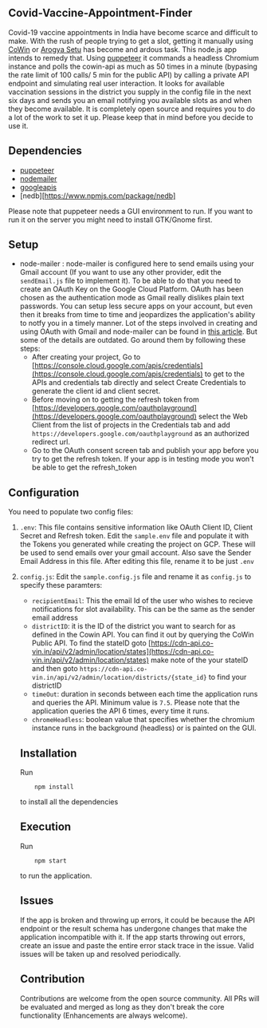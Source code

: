 ## Covid-Vaccine-Appointment-Finder

Covid-19 vaccine appointments in India have become scarce and difficult to make. With the rush of people trying to get a slot, getting it manually using [CoWin](https://cowin.gov.in) or [Arogya Setu](https://mygov.in/aarogya-setu-app/) has become and ardous task. This node.js app intends to remedy that. Using [puppeteer](https://www.npmjs.com/package/puppeteer) it commands a headless Chromium instance and polls the cowin-api as much as 50 times in a minute (bypasing the rate limit of 100 calls/ 5 min for the public API) by calling a private API endpoint and simulating real user interaction. It looks for available vaccination sessions in the district you supply in the config file in the next six days and sends you an email notifying you available slots as and when they become available. It is completely open source and requires you to do a lot of the work to set it up. Please keep that in mind before you decide to use it.

## Dependencies 

* [puppeteer](https://www.npmjs.com/package/puppeteer)
* [nodemailer](https://www.npmjs.com/package/nodemailer)
* [googleapis](https://www.npmjs.com/package/googleapis)
* [nedb][https://www.npmjs.com/package/nedb]

Please note that puppeteer needs a GUI environment to run. If you want to run it on the server you might need to install GTK/Gnome first.

## Setup

* node-mailer : node-mailer is configured here to send emails using your Gmail account (If you want to use any other provider, edit the `sendEmail.js` file to implement it). To be able to do that you need to create an OAuth Key on the Google Cloud Platform. OAuth has been chosen as the authentication mode as Gmail really dislikes plain text passwords. You can setup less secure apps on your account, but even then it breaks from time to time and jeopardizes the application's ability to notfy you in a timely manner. Lot of the steps involved in creating and using OAuth with Gmail and node-mailer can be found in [this article](https://medium.com/@nickroach_50526/sending-emails-with-node-js-using-smtp-gmail-and-oauth2-316fe9c790a1). But some of the details are outdated. Go around them by following these steps:
    * After creating your project, Go to [https://console.cloud.google.com/apis/credentials](https://console.cloud.google.com/apis/credentials) to get to the APIs and credentials tab directly and select Create Credentials to generate the client id and client secret.
    * Before moving on to getting the refresh token from [https://developers.google.com/oauthplayground](https://developers.google.com/oauthplayground) select the Web Client from the list of projects in the Credentials tab and add `https://developers.google.com/oauthplayground` as an authorized redirect url.
    * Go to the OAuth consent screen tab and publish your app before you try to get the refresh token. If your app is in testing mode you won't be able to get the refresh_token

## Configuration

You need to populate two config files:
1. `.env`: This file contains sensitive information like OAuth Client ID, Client Secret and Refresh token. Edit the `sample.env` file and populate it with the Tokens you generated while creating the project on GCP. These will be used to send emails over your gmail account. Also save the Sender Email Address in this file. After editing this file, rename it to be just `.env`

2. `config.js`: Edit the `sample.config.js` file and rename it as `config.js` to specify these paramters:
    * `recipientEmail`: This the email Id of the user who wishes to recieve notifications for slot availability. This can be the same as the sender email address
    * `districtID`: it is the ID of the district you want to search for as defined in the Cowin API. You can find it out by querying the CoWin Public API. To find the stateID goto [https://cdn-api.co-vin.in/api/v2/admin/location/states](https://cdn-api.co-vin.in/api/v2/admin/location/states) make note of the your stateID and then goto `https://cdn-api.co-vin.in/api/v2/admin/location/districts/{state_id}` to find your districtID
    * `timeOut`: duration in seconds between each time the application runs and queries the API. Minimum value is `7.5`. Please note that the application queries the API 6 times, every time it runs.
    * `chromeHeadless`: boolean value that specifies whether the chromium instance runs in the background (headless) or is painted on the GUI.

    ## Installation
    Run
    ```
        npm install
    ```
    to install all the dependencies

    ## Execution
    Run 
    ```
        npm start
    ```

    to run the application.

    ## Issues

    If the app is broken and throwing up errors, it could be because the API endpoint or the result schema has undergone changes that make the application incompatible with it. If the app starts throwing out errors, create an issue and paste the entire error stack trace in the issue. Valid issues will be taken up and resolved periodically.

    ## Contribution

    Contributions are welcome from the open source community. All PRs will be evaluated and merged as long as they don't break the core functionality (Enhancements are always welcome).

